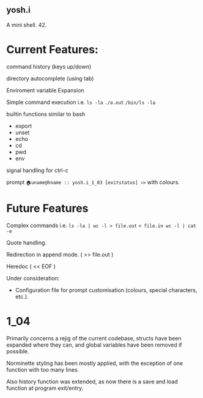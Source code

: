 ## yosh.i
A mini shell. 42.

# Current Features:

command history (keys up/down)

directory autocomplete (using tab)

Enviroment variable Expansion

Simple command execution i.e.    `` ls -la `` ``./a.out`` ``/bin/ls -la``

builtin functions similar to bash
  -  export
  -  unset
  -  echo
  -  cd
  -  pwd
  -  env

signal handling for ctrl-c

prompt ``🏠uname@hname :: yosh.i_1_03 [exitstatus] 💀>`` with colours.

# Future Features

Complex commands i.e. `` ls -la | wc -l > file.out `` ``< file.in wc -l | cat -e ``

Quote handling.

Redirection in append mode. ( >> file.out )

Heredoc ( << EOF )

Under consideration:
  -  Configuration file for prompt customisation (colours, special characters, etc.).

# 1_04

Primarily concerns a rejig of the current codebase, structs have been expanded where they can, and global variables have been removed if possible.

Norminette styling has been mostly applied, with the exception of one function with too many lines.

Also history function was extended, as now there is a save and load function at program exit/entry.
